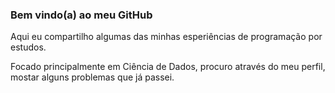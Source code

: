 ### Bem vindo(a) ao meu GitHub

Aqui eu compartilho algumas das minhas esperiências de programação por estudos.

Focado principalmente em Ciência de Dados, procuro através do meu perfil, mostar alguns problemas que já passei.
